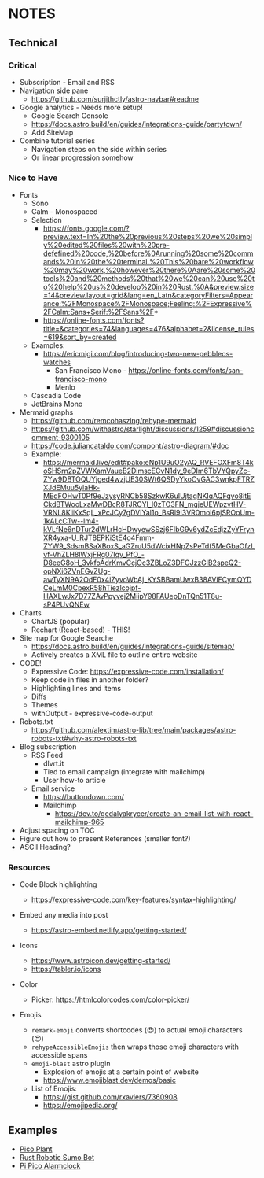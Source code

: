 # NOTES

## Technical

### Critical

- Subscription - Email and RSS
- Navigation side pane
  - <https://github.com/surjithctly/astro-navbar#readme>
- Google analytics - Needs more setup!
  - Google Search Console
  - <https://docs.astro.build/en/guides/integrations-guide/partytown/>
  - Add SiteMap
- Combine tutorial series
  - Navigation steps on the side within series
  - Or linear progression somehow

### Nice to Have

- Fonts
  - Sono
  - Calm - Monospaced
  - Selection
    - <https://fonts.google.com/?preview.text=In%20the%20previous%20steps%20we%20simply%20edited%20files%20with%20pre-defefined%20code,%20before%0Arunning%20some%20commands%20in%20the%20terminal.%20This%20bare%20workflow%20may%20work,%20however%20there%0Aare%20some%20tools%20and%20methods%20that%20we%20can%20use%20to%20help%20us%20develop%20in%20Rust.%0A&preview.size=14&preview.layout=grid&lang=en_Latn&categoryFilters=Appearance:%2FMonospace%2FMonospace;Feeling:%2FExpressive%2FCalm;Sans+Serif:%2FSans%2F>\*
    - <https://online-fonts.com/fonts?title=&categories=74&languages=476&alphabet=2&license_rules=619&sort_by=created>
  - Examples:
    - <https://ericmigi.com/blog/introducing-two-new-pebbleos-watches>
      - San Francisco Mono - <https://online-fonts.com/fonts/san-francisco-mono>
      - Menlo
  - Cascadia Code
  - JetBrains Mono
- Mermaid graphs
  - <https://github.com/remcohaszing/rehype-mermaid>
  - <https://github.com/withastro/starlight/discussions/1259#discussioncomment-9300105>
  - <https://code.juliancataldo.com/compont/astro-diagram/#doc>
  - Example:
    - <https://mermaid.live/edit#pako:eNp1U9uO2yAQ_RVEFOXFm8T4koSHSrn2pZVWXamVaueB2DimscECvN1dy_9eDIm6TbVYQpyZc-ZYw9DBTOQUYjged4wzjUE30SWt6QSDyYkoOvGAC3wnkpFTRZXJdEMuu5ylaHk-MEdFOHwT0Pf9eJzysyRNCb58SzkwK6uIUjtagNKIqAQFqyo8itECkdBTWooLxaMwDBcR8TJRCYl_l0zTO3FN_mqjeUEWpzvtHV-VRNL8KiiKxSqL_xPcJCy7gDVIYal1o_BsRl9I3VR0mol6pjSROoUm-1kALcCTw--lm4-kVLfNe6nDTur2dWLrHcHDwyewSSzj6FIbG9v6ydZcEdjzZyYFrynXR4yxa-U_RJT8EPKiStE4o4Fmm-ZYW9_SdsmBSaXBoxS_aGZruU5dWcixHNpZsPeTdf5MeGbaOfzLvf-VhZLH8lWxjFRg07Iqv_PfO_-D8eeG8oH_3vkfoAdrKmvCcjOc3ZBLoZ3DFGJzzGlB2speQ2-opNXi6ZVnEGvZUg-awTyXN9A2OdF0x4iZyvoWbAj_KYSBBamUwxB38AViFCymQYDCeLmM0CpexR58hTiezlcojpf-HAXLwJx7D77ZAvPpyvej2MiipY98FAUepDnTQn51T8u-sP4PUvQNEw>
- Charts
  - ChartJS (popular)
  - Rechart (React-based) - THIS!
- Site map for Google Searche
  - <https://docs.astro.build/en/guides/integrations-guide/sitemap/>
  - Actively creates a XML file to outline entire website
- CODE!
  - Expressive Code: <https://expressive-code.com/installation/>
  - Keep code in files in another folder?
  - Highlighting lines and items
  - Diffs
  - Themes
  - withOutput - expressive-code-output
- Robots.txt
  - <https://github.com/alextim/astro-lib/tree/main/packages/astro-robots-txt#why-astro-robots-txt>
- Blog subscription
  - RSS Feed
    - dlvrt.it
    - Tied to email campaign (integrate with mailchimp)
    - User how-to article
  - Email service
    - <https://buttondown.com/>
    - Mailchimp
      - <https://dev.to/gedalyakrycer/create-an-email-list-with-react-mailchimp-965>
- Adjust spacing on TOC
- Figure out how to present References (smaller font?)
- ASCII Heading?

### Resources

- Code Block highlighting

  - <https://expressive-code.com/key-features/syntax-highlighting/>

- Embed any media into post

  - <https://astro-embed.netlify.app/getting-started/>

- Icons

  - <https://www.astroicon.dev/getting-started/>
  - <https://tabler.io/icons>

- Color

  - Picker: <https://htmlcolorcodes.com/color-picker/>

- Emojis

  - `remark-emoji` converts shortcodes (:heart_eyes:) to actual emoji characters (😍)
  - `rehypeAccessibleEmojis` then wraps those emoji characters with accessible spans
  - `emoji-blast` astro plugin
    - Explosion of emojis at a certain point of website
    - <https://www.emojiblast.dev/demos/basic>
  - List of Emojis:
    - <https://gist.github.com/rxaviers/7360908>
    - <https://emojipedia.org/>

## Examples

- [Pico Plant](https://github.com/maciekglowka/pico_plant/tree/main)
- [Rust Robotic Sumo Bot](https://github.com/massimiliano-mantione/rustlab-2023-robotic-sumo/tree/main/bot/src)
- [Pi Pico Alarmclock](https://github.com/1-rafael-1/pi-pico-alarmclock-rust/tree/main)
